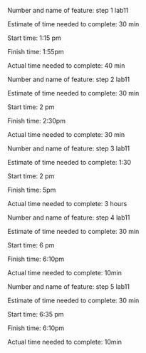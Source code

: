 Number and name of feature: step 1 lab11

Estimate of time needed to complete: 30 min

Start time: 1:15 pm

Finish time: 1:55pm

Actual time needed to complete: 40 min



Number and name of feature: step 2 lab11

Estimate of time needed to complete: 30 min

Start time: 2 pm

Finish time: 2:30pm

Actual time needed to complete: 30 min



Number and name of feature: step 3 lab11

Estimate of time needed to complete: 1:30 

Start time: 2 pm

Finish time: 5pm

Actual time needed to complete: 3 hours



Number and name of feature: step 4 lab11

Estimate of time needed to complete: 30 min 

Start time: 6 pm

Finish time: 6:10pm

Actual time needed to complete: 10min




Number and name of feature: step 5 lab11

Estimate of time needed to complete: 30 min 

Start time: 6:35 pm

Finish time: 6:10pm

Actual time needed to complete: 10min